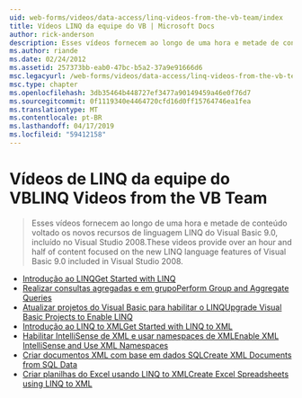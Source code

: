 ```yaml
---
uid: web-forms/videos/data-access/linq-videos-from-the-vb-team/index
title: Vídeos LINQ da equipe do VB | Microsoft Docs
author: rick-anderson
description: Esses vídeos fornecem ao longo de uma hora e metade de conteúdo voltado os novos recursos de linguagem LINQ do Visual Basic 9.0, incluído no Visual Studio 2008.
ms.author: riande
ms.date: 02/24/2012
ms.assetid: 257373bb-eab0-47bc-b5a2-37a9e91666d6
msc.legacyurl: /web-forms/videos/data-access/linq-videos-from-the-vb-team
msc.type: chapter
ms.openlocfilehash: 3db35464b448727ef3477a90149459a46e0f76d7
ms.sourcegitcommit: 0f1119340e4464720cfd16d0ff15764746ea1fea
ms.translationtype: MT
ms.contentlocale: pt-BR
ms.lasthandoff: 04/17/2019
ms.locfileid: "59412158"
---
```

# <a name="linq-videos-from-the-vb-team"></a><span data-ttu-id="310b7-103">Vídeos de LINQ da equipe do VB</span><span class="sxs-lookup"><span data-stu-id="310b7-103">LINQ Videos from the VB Team</span></span>

> <span data-ttu-id="310b7-104">Esses vídeos fornecem ao longo de uma hora e metade de conteúdo voltado os novos recursos de linguagem LINQ do Visual Basic 9.0, incluído no Visual Studio 2008.</span><span class="sxs-lookup"><span data-stu-id="310b7-104">These videos provide over an hour and half of content focused on the new LINQ language features of Visual Basic 9.0 included in Visual Studio 2008.</span></span>


- [<span data-ttu-id="310b7-105">Introdução ao LINQ</span><span class="sxs-lookup"><span data-stu-id="310b7-105">Get Started with LINQ</span></span>](how-do-i-get-started-with-linq.md)
- [<span data-ttu-id="310b7-106">Realizar consultas agregadas e em grupo</span><span class="sxs-lookup"><span data-stu-id="310b7-106">Perform Group and Aggregate Queries</span></span>](how-do-i-perform-group-and-aggregate-queries.md)
- [<span data-ttu-id="310b7-107">Atualizar projetos do Visual Basic para habilitar o LINQ</span><span class="sxs-lookup"><span data-stu-id="310b7-107">Upgrade Visual Basic Projects to Enable LINQ</span></span>](how-do-i-upgrade-visual-basic-projects-to-enable-linq.md)
- [<span data-ttu-id="310b7-108">Introdução ao LINQ to XML</span><span class="sxs-lookup"><span data-stu-id="310b7-108">Get Started with LINQ to XML</span></span>](how-do-i-get-started-with-linq-to-xml.md)
- [<span data-ttu-id="310b7-109">Habilitar IntelliSense de XML e usar namespaces de XML</span><span class="sxs-lookup"><span data-stu-id="310b7-109">Enable XML IntelliSense and Use XML Namespaces</span></span>](how-do-i-enable-xml-intellisense-and-use-xml-namespaces.md)
- [<span data-ttu-id="310b7-110">Criar documentos XML com base em dados SQL</span><span class="sxs-lookup"><span data-stu-id="310b7-110">Create XML Documents from SQL Data</span></span>](how-do-i-create-xml-documents-from-sql-data.md)
- [<span data-ttu-id="310b7-111">Criar planilhas do Excel usando LINQ to XML</span><span class="sxs-lookup"><span data-stu-id="310b7-111">Create Excel Spreadsheets using LINQ to XML</span></span>](how-do-i-create-excel-spreadsheets-using-linq-to-xml.md)

